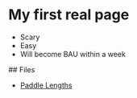 # My first real page

- Scary
- Easy
- Will become BAU within a week

## Files
- [Paddle Lengths](/files/paddles.pdf)
